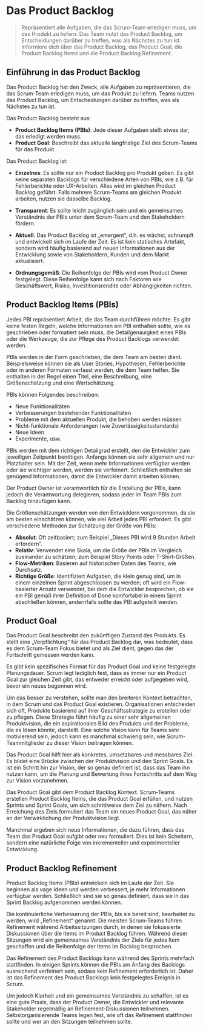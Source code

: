 # Das Product Backlog
> Repräsentiert alle Aufgaben, die das Scrum-Team erledigen muss, um das Produkt zu liefern. Das Team nutzt das Product Backlog, um Entscheidungen darüber zu treffen, was als Nächstes zu tun ist. Informiere dich über das Product Backlog, das Product Goal, die Product Backlog Items und die Product Backlog Refinement.

## **Einführung in das Product Backlog**

Das Product Backlog hat den Zweck, alle Aufgaben zu repräsentieren, die das Scrum-Team erledigen muss, um das Produkt zu liefern. Teams nutzen das Product Backlog, um Entscheidungen darüber zu treffen, was als Nächstes zu tun ist.

Das Product Backlog besteht aus:

- **Product Backlog Items (PBIs)**: Jede dieser Aufgaben stellt etwas dar, das erledigt werden muss.
- **Product Goal**: Beschreibt das aktuelle langfristige Ziel des Scrum-Teams für das Produkt.

Das Product Backlog ist:

- **Einzelnes**: Es sollte nur ein Product Backlog pro Produkt geben. Es gibt keine separaten Backlogs für verschiedene Arten von PBIs, wie z.B. für Fehlerberichte oder UX-Arbeiten. Alles wird im gleichen Product Backlog geführt. Falls mehrere Scrum-Teams am gleichen Produkt arbeiten, nutzen sie dasselbe Backlog.
  
- **Transparent**: Es sollte leicht zugänglich sein und ein gemeinsames Verständnis der PBIs unter dem Scrum-Team und den Stakeholdern fördern.

- **Aktuell**: Das Product Backlog ist „emergent“, d.h. es wächst, schrumpft und entwickelt sich im Laufe der Zeit. Es ist kein statisches Artefakt, sondern wird häufig basierend auf neuen Informationen aus der Entwicklung sowie von Stakeholdern, Kunden und dem Markt aktualisiert.

- **Ordnungsgemäß**: Die Reihenfolge der PBIs wird vom Product Owner festgelegt. Diese Reihenfolge kann sich nach Faktoren wie Geschäftswert, Risiko, Investitionsrendite oder Abhängigkeiten richten.

## **Product Backlog Items (PBIs)**

Jedes PBI repräsentiert Arbeit, die das Team durchführen möchte. Es gibt keine festen Regeln, welche Informationen ein PBI enthalten sollte, wie es geschrieben oder formatiert sein muss, die Detailgenauigkeit eines PBIs oder die Werkzeuge, die zur Pflege des Product Backlogs verwendet werden.

PBIs werden in der Form geschrieben, die dem Team am besten dient. Beispielsweise können sie als User Stories, Hypothesen, Fehlerberichte oder in anderen Formaten verfasst werden, die dem Team helfen. Sie enthalten in der Regel einen Titel, eine Beschreibung, eine Größenschätzung und eine Wertschätzung.

PBIs können Folgendes beschreiben:

- Neue Funktionalitäten
- Verbesserungen bestehender Funktionalitäten
- Probleme mit dem aktuellen Produkt, die behoben werden müssen
- Nicht-funktionale Anforderungen (wie Zuverlässigkeitsstandards)
- Neue Ideen
- Experimente, usw.

PBIs werden mit dem richtigen Detailgrad erstellt, den die Entwickler zum jeweiligen Zeitpunkt benötigen. Anfangs können sie sehr allgemein und nur Platzhalter sein. Mit der Zeit, wenn mehr Informationen verfügbar werden oder sie wichtiger werden, werden sie verfeinert. Schließlich enthalten sie genügend Informationen, damit die Entwickler damit arbeiten können.

Der Product Owner ist verantwortlich für die Erstellung der PBIs, kann jedoch die Verantwortung delegieren, sodass jeder im Team PBIs zum Backlog hinzufügen kann.

Die Größenschätzungen werden von den Entwicklern vorgenommen, da sie am besten einschätzen können, wie viel Arbeit jedes PBI erfordert. Es gibt verschiedene Methoden zur Schätzung der Größe von PBIs:

- **Absolut**: Oft zeitbasiert; zum Beispiel „Dieses PBI wird 9 Stunden Arbeit erfordern“.
- **Relativ**: Verwendet eine Skala, um die Größe der PBIs im Vergleich zueinander zu schätzen; zum Beispiel Story Points oder T-Shirt-Größen.
- **Flow-Metriken**: Basieren auf historischen Daten des Teams, wie Durchsatz.
- **Richtige Größe**: Identifiziert Aufgaben, die klein genug sind, um in einem einzelnen Sprint abgeschlossen zu werden; oft wird ein Flow-basierter Ansatz verwendet, bei dem die Entwickler besprechen, ob sie ein PBI gemäß ihrer Definition of Done komfortabel in einem Sprint abschließen können, andernfalls sollte das PBI aufgeteilt werden.

## **Product Goal**

Das Product Goal beschreibt den zukünftigen Zustand des Produkts. Es stellt eine „Verpflichtung“ für das Product Backlog dar, was bedeutet, dass es dem Scrum-Team Fokus bietet und als Ziel dient, gegen das der Fortschritt gemessen werden kann.

Es gibt kein spezifisches Format für das Product Goal und keine festgelegte Planungsdauer. Scrum legt lediglich fest, dass es immer nur ein Product Goal zur gleichen Zeit gibt, das entweder erreicht oder aufgegeben wird, bevor ein neues begonnen wird.

Um das besser zu verstehen, sollte man den breiteren Kontext betrachten, in dem Scrum und das Product Goal existieren. Organisationen entscheiden sich oft, Produkte basierend auf ihrer Geschäftsstrategie zu erstellen oder zu pflegen. Diese Strategie führt häufig zu einer sehr allgemeinen Produktvision, die ein aspirationales Bild des Produkts und der Probleme, die es lösen könnte, darstellt. Eine solche Vision kann für Teams sehr motivierend sein, jedoch kann es manchmal schwierig sein, wie Scrum-Teammitglieder zu dieser Vision beitragen können.

Das Product Goal hilft hier als konkretes, umsetzbares und messbares Ziel. Es bildet eine Brücke zwischen der Produktvision und den Sprint Goals. Es ist ein Schritt hin zur Vision, der so genau definiert ist, dass das Team ihn nutzen kann, um die Planung und Bewertung ihres Fortschritts auf dem Weg zur Vision vorzunehmen.

Das Product Goal gibt dem Product Backlog Kontext. Scrum-Teams erstellen Product Backlog Items, die das Product Goal erfüllen, und nutzen Sprints und Sprint Goals, um sich schrittweise dem Ziel zu nähern. Nach Erreichung des Ziels formuliert das Team ein neues Product Goal, das näher an der Verwirklichung der Produktvision liegt.

Manchmal ergeben sich neue Informationen, die dazu führen, dass das Team das Product Goal aufgibt oder neu formuliert. Dies ist kein Scheitern, sondern eine natürliche Folge von inkrementeller und experimenteller Entwicklung.

## **Product Backlog Refinement**

Product Backlog Items (PBIs) entwickeln sich im Laufe der Zeit. Sie beginnen als vage Ideen und werden verbessert, je mehr Informationen verfügbar werden. Schließlich sind sie so genau definiert, dass sie in das Sprint Backlog aufgenommen werden können.

Die kontinuierliche Verbesserung der PBIs, bis sie bereit sind, bearbeitet zu werden, wird „Refinement“ genannt. Die meisten Scrum-Teams führen Refinement während Arbeitssitzungen durch, in denen sie fokussierte Diskussionen über die Items im Product Backlog führen. Während dieser Sitzungen wird ein gemeinsames Verständnis der Ziele für jedes Item geschaffen und die Reihenfolge der Items im Backlog besprochen.

Das Refinement des Product Backlogs kann während des Sprints mehrfach stattfinden. In einigen Sprints können die PBIs am Anfang des Backlogs ausreichend verfeinert sein, sodass kein Refinement erforderlich ist. Daher ist das Refinement des Product Backlogs kein festgelegtes Ereignis in Scrum.

Um jedoch Klarheit und ein gemeinsames Verständnis zu schaffen, ist es eine gute Praxis, dass der Product Owner, die Entwickler und relevante Stakeholder regelmäßig an Refinement-Diskussionen teilnehmen. Selbstorganisierende Teams legen fest, wie oft das Refinement stattfinden sollte und wer an den Sitzungen teilnehmen sollte.